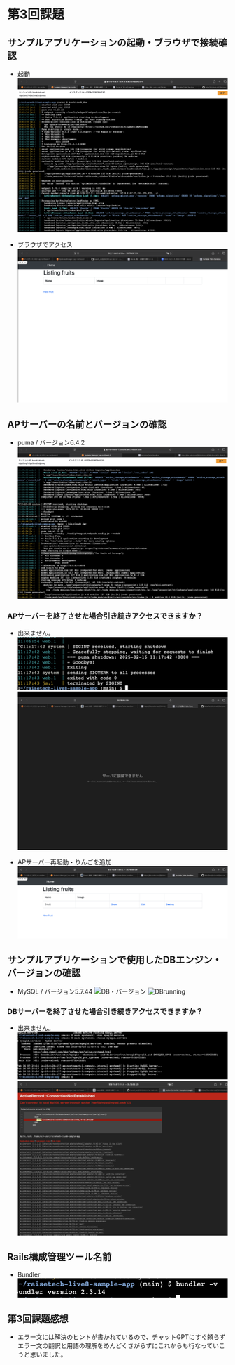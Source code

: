 # 第3回課題


## サンプルアプリケーションの起動・ブラウザで接続確認

* 起動
![AP起動](image1/1pumastart.png)

* ブラウザでアクセス
![ブラウザアクセス](image1/2APstartcheck.png)


## APサーバーの名前とバージョンの確認
* puma / バージョン6.4.2
![pumaバージョン](image1/3pumaversion.png)


### APサーバーを終了させた場合引き続きアクセスできますか？
* 出来ません。
![APサーバー終了](image1/4pumashutdown.png)
![APサーバー終了時のブラウザの様子](image1/5APRestart.png)

* APサーバー再起動・りんごを追加
![再起動](image1/7APRestartcheck.png)


## サンプルアプリケーションで使用したDBエンジン・バージョンの確認
* MySQL / バージョン5.7.44
![DB・バージョン](image1/８DBname&version.png)
![DBrunning](image1/９DBRUNNING.png)


### DBサーバーを終了させた場合引き続きアクセスできますか？
* 出来ません。
![MYSQLSTOP](image1/MySQLstop.png)
![MYSQLSTOPCHECK](image1/DBstopcheck.png)


## Rails構成管理ツール名前
* Bundler
![構成管理ツール](image1/bundler.png)


## 第3回課題感想
* エラー文には解決のヒントが書かれているので、チャットGPTにすぐ頼らずエラー文の翻訳と用語の理解をめんどくさがらずにこれからも行なっていこうと思いました。


